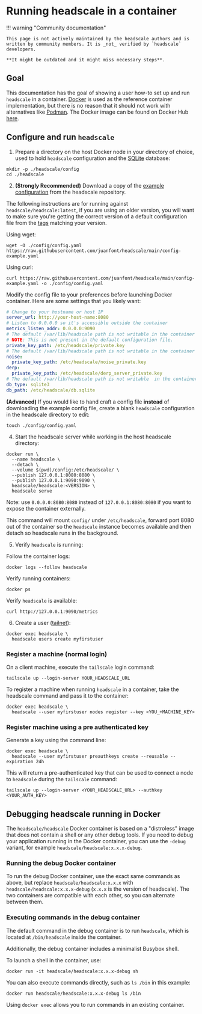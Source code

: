 # Running headscale in a container

!!! warning "Community documentation"

    This page is not actively maintained by the headscale authors and is
    written by community members. It is _not_ verified by `headscale` developers.

    **It might be outdated and it might miss necessary steps**.

## Goal

This documentation has the goal of showing a user how-to set up and run `headscale` in a container.
[Docker](https://www.docker.com) is used as the reference container implementation, but there is no reason that it should
not work with alternatives like [Podman](https://podman.io). The Docker image can be found on Docker Hub [here](https://hub.docker.com/r/headscale/headscale).

## Configure and run `headscale`

1. Prepare a directory on the host Docker node in your directory of choice, used to hold `headscale` configuration and the [SQLite](https://www.sqlite.org/) database:

```shell
mkdir -p ./headscale/config
cd ./headscale
```

2. **(Strongly Recommended)** Download a copy of the [example configuration](https://github.com/juanfont/headscale/blob/main/config-example.yaml) from the headscale repository.

The following instructions are for running against `headscale/headscale:latest`, if you are using an older version, you will want to make sure you're getting the correct version of a default configuration file from the [tags](https://github.com/juanfont/headscale/tags) matching your version.

Using wget:

```shell
wget -O ./config/config.yaml https://raw.githubusercontent.com/juanfont/headscale/main/config-example.yaml
```

Using curl:

```shell
curl https://raw.githubusercontent.com/juanfont/headscale/main/config-example.yaml -o ./config/config.yaml
```

Modify the config file to your preferences before launching Docker container.
Here are some settings that you likely want:

```yaml
# Change to your hostname or host IP
server_url: http://your-host-name:8080
# Listen to 0.0.0.0 so it's accessible outside the container
metrics_listen_addr: 0.0.0.0:9090
# The default /var/lib/headscale path is not writable in the container
# NOTE: This is not present in the default configuration file.
private_key_path: /etc/headscale/private.key
# The default /var/lib/headscale path is not writable in the container
noise:
  private_key_path: /etc/headscale/noise_private.key
derp:
  private_key_path: /etc/headscale/derp_server_private.key
# The default /var/lib/headscale path is not writable  in the container
db_type: sqlite3
db_path: /etc/headscale/db.sqlite
```

**(Advanced)** If you would like to hand craft a config file **instead** of downloading the example config file, create a blank `headscale` configuration in the headscale directory to edit:

```shell
touch ./config/config.yaml
```

4. Start the headscale server while working in the host headscale directory:

```shell
docker run \
  --name headscale \
  --detach \
  --volume $(pwd)/config:/etc/headscale/ \
  --publish 127.0.0.1:8080:8080 \
  --publish 127.0.0.1:9090:9090 \
  headscale/headscale:<VERSION> \
  headscale serve

```

Note: use `0.0.0.0:8080:8080` instead of `127.0.0.1:8080:8080` if you want to expose the container externally.

This command will mount `config/` under `/etc/headscale`, forward port 8080 out of the container so the
`headscale` instance becomes available and then detach so headscale runs in the background.

5. Verify `headscale` is running:

Follow the container logs:

```shell
docker logs --follow headscale
```

Verify running containers:

```shell
docker ps
```

Verify `headscale` is available:

```shell
curl http://127.0.0.1:9090/metrics
```

6. Create a user ([tailnet](https://tailscale.com/kb/1136/tailnet/)):

```shell
docker exec headscale \
  headscale users create myfirstuser
```

### Register a machine (normal login)

On a client machine, execute the `tailscale` login command:

```shell
tailscale up --login-server YOUR_HEADSCALE_URL
```

To register a machine when running `headscale` in a container, take the headscale command and pass it to the container:

```shell
docker exec headscale \
  headscale --user myfirstuser nodes register --key <YOU_+MACHINE_KEY>
```

### Register machine using a pre authenticated key

Generate a key using the command line:

```shell
docker exec headscale \
  headscale --user myfirstuser preauthkeys create --reusable --expiration 24h
```

This will return a pre-authenticated key that can be used to connect a node to `headscale` during the `tailscale` command:

```shell
tailscale up --login-server <YOUR_HEADSCALE_URL> --authkey <YOUR_AUTH_KEY>
```

## Debugging headscale running in Docker

The `headscale/headscale` Docker container is based on a "distroless" image that does not contain a shell or any other debug tools. If you need to debug your application running in the Docker container, you can use the `-debug` variant, for example `headscale/headscale:x.x.x-debug`.

### Running the debug Docker container

To run the debug Docker container, use the exact same commands as above, but replace `headscale/headscale:x.x.x` with `headscale/headscale:x.x.x-debug` (`x.x.x` is the version of headscale). The two containers are compatible with each other, so you can alternate between them.

### Executing commands in the debug container

The default command in the debug container is to run `headscale`, which is located at `/bin/headscale` inside the container.

Additionally, the debug container includes a minimalist Busybox shell.

To launch a shell in the container, use:

```
docker run -it headscale/headscale:x.x.x-debug sh
```

You can also execute commands directly, such as `ls /bin` in this example:

```
docker run headscale/headscale:x.x.x-debug ls /bin
```

Using `docker exec` allows you to run commands in an existing container.
